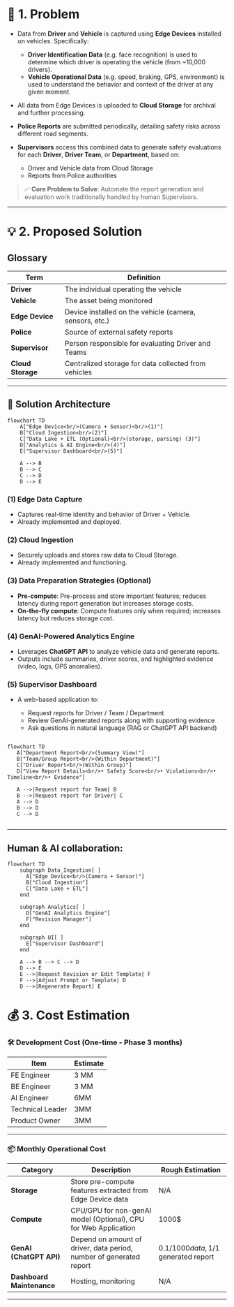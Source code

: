 # 🚧 1. Problem

* Data from **Driver** and **Vehicle** is captured using **Edge Devices** installed on vehicles. Specifically:

  * **Driver Identification Data** (e.g. face recognition) is used to determine which driver is operating the vehicle (from \~10,000 drivers).
  * **Vehicle Operational Data** (e.g. speed, braking, GPS, environment) is used to understand the behavior and context of the driver at any given moment.
* All data from Edge Devices is uploaded to **Cloud Storage** for archival and further processing.
* **Police Reports** are submitted periodically, detailing safety risks across different road segments.
* **Supervisors** access this combined data to generate safety evaluations for each **Driver**, **Driver Team**, or **Department**, based on:

  * Driver and Vehicle data from Cloud Storage
  * Reports from Police authorities

> ✅ **Core Problem to Solve**: Automate the report generation and evaluation work traditionally handled by human Supervisors.

---

# 💡 2. Proposed Solution

## Glossary

| Term              | Definition                                              |
| ----------------- | ------------------------------------------------------- |
| **Driver**        | The individual operating the vehicle                    |
| **Vehicle**       | The asset being monitored                               |
| **Edge Device**   | Device installed on the vehicle (camera, sensors, etc.) |
| **Police**        | Source of external safety reports                       |
| **Supervisor**    | Person responsible for evaluating Driver and Teams      |
| **Cloud Storage** | Centralized storage for data collected from vehicles    |

---

## 🧠 Solution Architecture

```mermaid
flowchart TD
    A["Edge Device<br/>(Camera + Sensor)<br/>(1)"]
    B["Cloud Ingestion<br/>(2)"]
    C["Data Lake + ETL (Optional)<br/>(storage, parsing) (3)"]
    D["Analytics & AI Engine<br/>(4)"]
    E["Supervisor Dashboard<br/>(5)"]

    A --> B
    B --> C
    C --> D
    D --> E
```

### (1) Edge Data Capture

* Captures real-time identity and behavior of Driver + Vehicle.
* Already implemented and deployed.

### (2) Cloud Ingestion

* Securely uploads and stores raw data to Cloud Storage.
* Already implemented and functioning.

### (3) Data Preparation Strategies (Optional)

* **Pre-compute**: Pre-process and store important features; reduces latency during report generation but increases storage costs.
* **On-the-fly compute**: Compute features only when required; increases latency but reduces storage cost.

### (4) GenAI-Powered Analytics Engine

* Leverages **ChatGPT API** to analyze vehicle data and generate reports.
* Outputs include summaries, driver scores, and highlighted evidence (video, logs, GPS anomalies).

### (5) Supervisor Dashboard

* A web-based application to:

  * Request reports for Driver / Team / Department
  * Review GenAI-generated reports along with supporting evidence
  * Ask questions in natural language (RAG or ChatGPT API backend)
 
 ```mermaid

flowchart TD
    A["Department Report<br/>(Summary View)"]
    B["Team/Group Report<br/>(Within Department)"]
    C["Driver Report<br/>(Within Group)"]
    D["View Report Details<br/>• Safety Score<br/>• Violations<br/>• Timeline<br/>• Evidence"]

    A -->|Request report for Team| B
    B -->|Request report for Driver| C
    A --> D
    B --> D
    C --> D


``` 

---

## Human & AI collaboration:
```mermaid
flowchart TD
    subgraph Data_Ingestion[ ]
      A["Edge Device<br/>(Camera + Sensor)"]
      B["Cloud Ingestion"]
      C["Data Lake + ETL"]
    end

    subgraph Analytics[ ]
      D["GenAI Analytics Engine"]
      F["Revision Manager"]
    end

    subgraph UI[ ]
      E["Supervisor Dashboard"]
    end

    A --> B --> C --> D
    D --> E
    E -->|Request Revision or Edit Template| F
    F -->|Adjust Prompt or Template| D
    D -->|Regenerate Report| E

```

# 💰 3. Cost Estimation

### 🛠️ Development Cost (One-time - Phase 3 months)

| Item             | Estimate                        |
| ---------------- | ------------------------------- |
| FE Engineer | 3 MM |
| BE Engineer | 3 MM |
| AI Engineer | 6MM |
| Technical Leader | 3MM |
| Product Owner | 3MM |

---

### 📦 Monthly Operational Cost 

| Category                  | Description                                                         | Rough Estimation                  
| ------------------------- | -------------------------------------------------                   | -------------------------------------------------
| **Storage**               | Store pre-compute features extracted from Edge Device data          | N/A                  
| **Compute**               | CPU/GPU for non-genAI model (Optional), CPU for Web Application                | 1000$                             
| **GenAI (ChatGPT API)**   | Depend on amount of driver, data period, number of generated report | 0.1$/1000 data, 1$/1 generated report
| **Dashboard Maintenance** | Hosting, monitoring                                                 | N/A


---
